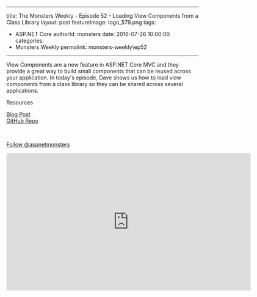 
---
title: The Monsters Weekly - Episode 52 -  Loading View Components from a Class Library
layout: post
featureImage: logo_579.png
tags: 
  - ASP.NET Core
authorId: monsters
date: 2016-07-26 10:00:00
categories:
  - Monsters Weekly
permalink: monsters-weekly\ep52
---

<p>View Components are a new feature in ASP.NET Core MVC and they provide a great way to build small components that can be reused across your application. In today's episode, Dave shows us how to&nbsp;load view components from a class library so they can be shared across several applications.</p><p>Resources</p><p><a href="http://aspnetmonsters.com/2016/07/2016-07-16-loading-view-components-from-a-class-library-in-asp-net-core/">Blog Post</a><br><a href="https://github.com/AspNetMonsters/ExternalViewComponents">GitHub Repo</a></p><p>&nbsp;</p><p><a class="twitter-follow-button" href="https://twitter.com/aspnetmonsters">Follow @aspnetmonsters</a></p> 

<!--more-->
<iframe src='https://channel9.msdn.com/Series/aspnetmonsters/ASPNET-Monsters-Episode-52-Loading-View-Components-from-a-Class-Library/player' width='640' height='360' allowFullScreen frameBorder='0'></iframe>

